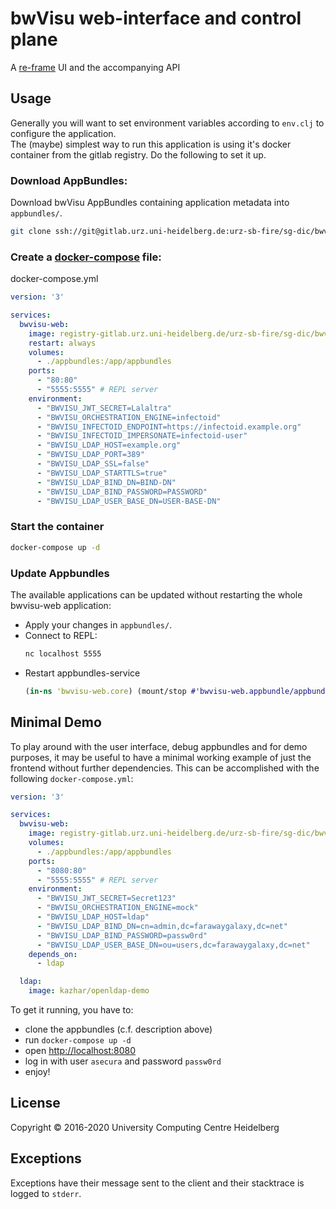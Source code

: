 # bwVisu web-interface and control plane

A [re-frame](https://github.com/Day8/re-frame) UI and the accompanying API


## Usage
Generally you will want to set environment variables according to `env.clj` to configure the application.  
The (maybe) simplest way to run this application is using it's docker container from the gitlab registry. Do the following to set it up.

### Download AppBundles:
Download bwVisu AppBundles containing application metadata into `appbundles/`.
```bash
git clone ssh://git@gitlab.urz.uni-heidelberg.de:urz-sb-fire/sg-dic/bwvisu/bwvisu-development/urz-sb-fire-bwvisu-apps.git appbundles
```

### Create a [docker-compose](https://github.com/docker/compose) file:
docker-compose.yml
```yaml
version: '3'

services:
  bwvisu-web:
    image: registry-gitlab.urz.uni-heidelberg.de/urz-sb-fire/sg-dic/bwvisu/bwvisu-development/urz-sb-fire-bwvisu-web
    restart: always
    volumes:
      - ./appbundles:/app/appbundles
    ports:
      - "80:80"
      - "5555:5555" # REPL server
    environment:
      - "BWVISU_JWT_SECRET=Lalaltra"
      - "BWVISU_ORCHESTRATION_ENGINE=infectoid"
      - "BWVISU_INFECTOID_ENDPOINT=https://infectoid.example.org"
      - "BWVISU_INFECTOID_IMPERSONATE=infectoid-user"
      - "BWVISU_LDAP_HOST=example.org"
      - "BWVISU_LDAP_PORT=389"
      - "BWVISU_LDAP_SSL=false"
      - "BWVISU_LDAP_STARTTLS=true"
      - "BWVISU_LDAP_BIND_DN=BIND-DN"
      - "BWVISU_LDAP_BIND_PASSWORD=PASSWORD"
      - "BWVISU_LDAP_USER_BASE_DN=USER-BASE-DN"
```

### Start the container
```bash
docker-compose up -d
```

### Update Appbundles
The available applications can be updated without restarting the whole bwvisu-web application:
- Apply your changes in `appbundles/`.
- Connect to REPL:
  ```bash
  nc localhost 5555
  ```
- Restart appbundles-service
  ```clojure
  (in-ns 'bwvisu-web.core) (mount/stop #'bwvisu-web.appbundle/appbundles) (mount/start)
  ```

## Minimal Demo
To play around with the user interface, debug appbundles and for demo purposes,
it may be useful to have a minimal working example of just the frontend without further
dependencies. This can be accomplished with the following `docker-compose.yml`:

```yaml
version: '3'

services:
  bwvisu-web:
    image: registry-gitlab.urz.uni-heidelberg.de/urz-sb-fire/sg-dic/bwvisu/bwvisu-development/urz-sb-fire-bwvisu-web
    volumes:
      - ./appbundles:/app/appbundles
    ports:
      - "8080:80"
      - "5555:5555" # REPL server
    environment:
      - "BWVISU_JWT_SECRET=Secret123"
      - "BWVISU_ORCHESTRATION_ENGINE=mock"
      - "BWVISU_LDAP_HOST=ldap"
      - "BWVISU_LDAP_BIND_DN=cn=admin,dc=farawaygalaxy,dc=net"
      - "BWVISU_LDAP_BIND_PASSWORD=passw0rd"
      - "BWVISU_LDAP_USER_BASE_DN=ou=users,dc=farawaygalaxy,dc=net"
    depends_on:
      - ldap

  ldap:
    image: kazhar/openldap-demo
```

To get it running, you have to:
- clone the appbundles (c.f. description above)
- run `docker-compose up -d`
- open [http://localhost:8080](http://localhost:8080)
- log in with user `asecura` and password `passw0rd`
- enjoy!

## License

Copyright © 2016-2020 University Computing Centre Heidelberg

## Exceptions

Exceptions have their message sent to the client and their stacktrace is logged to `stderr`.

